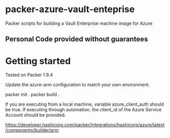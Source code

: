 # packer-azure-vault-enteprise
Packer scripts for building a Vault Enterprise machine image for Azure

## Personal Code provided without guarantees

# Getting started

Tested on Packer 1.9.4

Update the azure-arm configuration to match your own environment. 

packer init .
packer build .

If you are executing from a local machine, variable azure_client_auth should be true. If executing through automation, the client_id of the Azure Service Account should be provided. 

https://developer.hashicorp.com/packer/integrations/hashicorp/azure/latest/components/builder/arm
